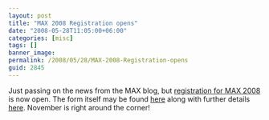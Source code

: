 ```yaml
---
layout: post
title: "MAX 2008 Registration opens"
date: "2008-05-28T11:05:00+06:00"
categories: [misc]
tags: []
banner_image: 
permalink: /2008/05/28/MAX-2008-Registration-opens
guid: 2845
---
```


Just passing on the news from the MAX blog, but <a href="http://max.adobe.com/blog/2008/05/max-na-2008-registration-open.php">registration for MAX 2008</a> is now open. The form itself may be found <a href="http://max.adobe.com/na/register/">here</a> along with further details <a href="http://max.adobe.com/na/">here</a>. November is right around the corner!